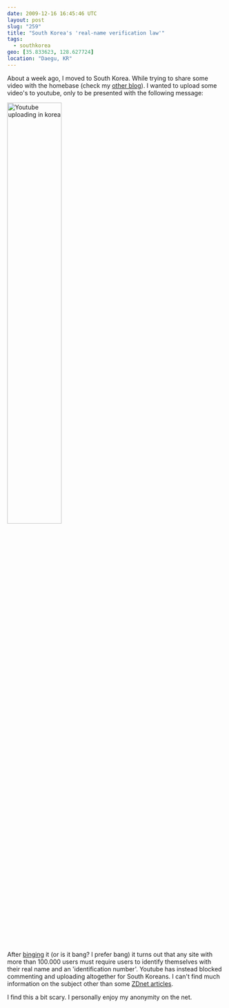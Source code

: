```yaml
---
date: 2009-12-16 16:45:46 UTC
layout: post
slug: "259"
title: "South Korea's 'real-name verification law'"
tags:
  - southkorea
geo: [35.833623, 128.627724]
location: "Daegu, KR"
---
```

<p>About a week ago, I moved to South Korea. While trying to share some video with the homebase (check my <a href="http://roxevrt.wordpress.com">other blog</a>). I wanted to upload some video's to youtube, only to be presented with the following message:</p>

<p><a href="http://evertpot.com/resources/images/posts/youtubekorea.jpg" title="Enhance!"><img src="http://evertpot.com/resources/images/posts/youtubekorea.jpg" alt="Youtube uploading in korea"  style="width: 50%"/></a></p>

<p>After <a href="http://www.bing.com/">binging</a> it (or is it bang? I prefer bang) it turns out that any site with more than 100.000 users must require users to identify themselves with their real name and an 'identification number'. Youtube has instead blocked commenting and uploading altogether for South Koreans. I can't find much information on the subject other than some <a href="http://government.zdnet.com/?p=4588">ZDnet articles</a>.</p>

<p>I find this a bit scary. I personally enjoy my anonymity on the net.</p>

